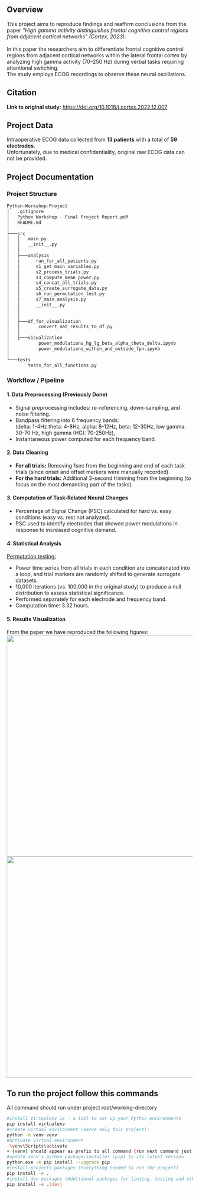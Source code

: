 ## Overview
This project aims to reproduce findings and reaffirm conclusions from the paper *"High gamma activity distinguishes frontal cognitive control regions from adjacent cortical networks" (Cortex, 2023)*.\
\
In this paper the researchers aim to differentiate frontal cognitive control regions from adjacent cortical networks within the lateral frontal cortex by analyzing high gamma activity (70–250 Hz) during verbal tasks requiring attentional switching.\
The study employs ECOG recordings to observe these neural oscillations.

## Citation
**Link to original study:** https://doi.org/10.1016/j.cortex.2022.12.007

## Project Data
Intraoperative ECOG data collected from **13 patients** with a total of **59 electrodes**.\
Unfortunately, due to medical confidentiality, original raw ECOG data can not be provided.

## Project Documentation

### Project Structure
```bash
Python-Workshop-Project
│   .gitignore
│   Python Workshop - Final Project Report.pdf
│   README.md
│
├───src
│   │   main.py
│   │   __init__.py
│   │
│   ├───analysis
│   │      run_for_all_patients.py
│   │      s1_get_main_variables.py
│   │      s2_process_trials.py
│   │      s3_compute_mean_power.py
│   │      s4_concat_all_trials.py
│   │      s5_create_surrogate_data.py
│   │      s6_run_permutation_test.py
│   │      s7_main_analysis.py
│   │      __init__.py
│   │ 
│   │
│   ├───df_for_visualization
│   │       convert_mat_results_to_df.py
│   │
│   ├───visualization
│           power_modulations_hg_lg_beta_alpha_theta_delta.ipynb
│           power_modulations_within_and_outside_fpn.ipynb
│   
└───tests
        tests_for_all_functions.py
```

### Workflow / Pipeline
#### 1. Data Preprocessing (Previously Done)
- Signal preprocessing includes: re-referencing, down-sampling, and noise filtering.
- Bandpass filtering into 6 frequency bands:\
(delta: 1-4Hz theta: 4-8Hz, alpha: 8-12Hz, beta: 12-30Hz, low gamma: 30-70 Hz, high gamma (HG): 70-250Hz),
- Instantaneous power computed for each frequency band.

#### 2. Data Cleaning
- **For all trials:** Removing 1sec from the beginning and end of each task trials (since onset and offset markers were manually recorded).
- **For the hard trials:** Additional 3-second trimming from the beginning (to focus on the most demanding part of the tasks).  

#### 3. Computation of Task-Related Neural Changes
- Percentage of Signal Change (PSC) calculated for hard vs. easy conditions (easy vs. rest not analyzed).
- PSC used to identify electrodes that showed power modulations in response to increased cognitive demand.

#### 4. Statistical Analysis
<ins>Permutation testing:</ins>
- Power time series from all trials in each condition are concatenated into a loop, and trial markers are randomly shifted to generate surrogate datasets.
- 10,000 iterations (vs. 100,000 in the original study) to produce a null distribution to assess statistical significance.
- Performed separately for each electrode and frequency band.
- Computation time: 3.32 hours.

#### 5. Results Visualization
From the paper we have reproduced the following figures:
<img src="https://ars.els-cdn.com/content/image/1-s2.0-S0010945222003380-gr2_lrg.jpg" width="600">
<img src="https://ars.els-cdn.com/content/image/1-s2.0-S0010945222003380-gr3_lrg.jpg" width="600">

## To run the project follow this commands
All command should run under project root/working-directory
```bash 
#install Virtualenv is - a tool to set up your Python environments
pip install virtualenv
#create virtual environment (serve only this project):
python -m venv venv
#activate virtual environment
.\venv\Scripts\activate
+ (venv) should appear as prefix to all command (run next command just after activating venv)
#update venv's python package-installer (pip) to its latest version
python.exe -m pip install --upgrade pip
#install projects packages (Everything needed to run the project)
pip install -e .
#install dev packages (Additional packages for linting, testing and other developer tools)
pip install -e .[dev]
``` 
